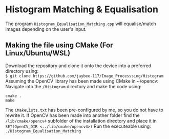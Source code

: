 # Histogram Matching & Equalisation
The program `Histogram_Equalisation_Matching.cpp` will equalise/match images depending on the user's input.

## Making the file using CMake (For Linux/Ubuntu/WSL)
Download the repository and clone it onto the device into a preferred directory using: <br>
`$ git clone https://github.com/jaybee-117/Image_Processsing/Histogram`<br>
Assuming the OpenCV library has been made using CMake in ~/opencv:
Navigate into the `/Histogram` directory and make the code using: <br>
```
cmake .
make
```
The `CMakeLists.txt` has been pre-configured by me, so you do not have to rewrite it.
If OpenCV has been made into another folder find the `/lib/cmake/opencv4` subfolder of the installation directory and place it in `SET(OpenCV_DIR <../lib/cmake/opencv4>)`
Run the executeable using:
`./Histogram_Equalisation_Matching`

